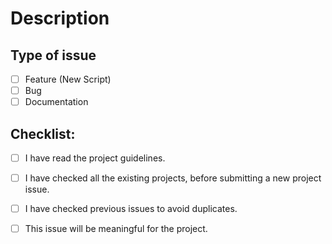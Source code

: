 # Description

<!-- Please include a summary of the issue.-->

## Type of issue

- [ ] Feature (New Script)
- [ ] Bug
- [ ] Documentation

## Checklist:

- [ ] I have read the project guidelines.
- [ ] I have checked all the existing projects, before submitting a new project issue.
- [ ] I have checked previous issues to avoid duplicates.
- [ ] This issue will be meaningful for the project.


<!-- Uncomment this in case you have a issue related to a bug in existing code.-->

<!--
- [ ] I have added screenshots of the bug
- [ ] I have added steps to reproduce the bug
- [ ] I have proposed a possible solution for the bug
-->
